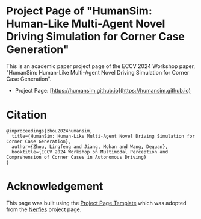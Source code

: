 # Project Page of "HumanSim: Human-Like Multi-Agent Novel Driving Simulation for Corner Case Generation"

<!-- This is the repository that contains source code for the [HumanSim website](https://humansim.github.io/). -->

This is an academic paper project page of the ECCV 2024 Workshop paper, "HumanSim: Human-Like Multi-Agent Novel Driving Simulation for Corner Case Generation".

- Project Page: [https://humansim.github.io](https://humansim.github.io)


# Citation
```
@inproceedings{zhou2024humansim,
  title={HumanSim: Human-Like Multi-Agent Novel Driving Simulation for Corner Case Generation},
  author={Zhou, Lingfeng and Jiang, Mohan and Wang, Dequan},
  booktitle={ECCV 2024 Workshop on Multimodal Perception and Comprehension of Corner Cases in Autonomous Driving}
}
```

# Acknowledgement

This page was built using the <a href="https://github.com/nerfies/nerfies.github.io">Project Page Template</a>  which was adopted from the <a href="https://nerfies.github.io/">Nerfies</a> project page.

<!-- # Website License
<a rel="license" href="http://creativecommons.org/licenses/by-sa/4.0/"><img alt="Creative Commons License" style="border-width:0" src="https://i.creativecommons.org/l/by-sa/4.0/88x31.png" /></a><br />This work is licensed under a <a rel="license" href="http://creativecommons.org/licenses/by-sa/4.0/">Creative Commons Attribution-ShareAlike 4.0 International License</a>. -->
